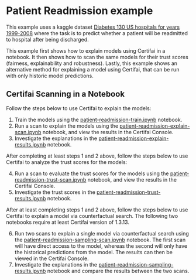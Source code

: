# Patient Readmission example

This example uses a kaggle dataset [Diabetes 130 US hospitals for years 1999-2008](https://www.kaggle.com/brandao/diabetes) where the task is to predict whether a patient will be readmitted to hospital after being discharged.

This example first shows how to explain models using Certifai in a notebook.
It then shows how to scan the same models for their trust scores
(fairness, explainability and robustness). Lastly, this example shows an alternative
method for explaining a model using Certifai, that can be run with only historic model predictions.

## Certifai Scanning in a Notebook

Follow the steps below to use Certifai to explain the models:

1. Train the models using the [patient-readmission-train.ipynb](patient-readmission-train.ipynb) notebook.
2. Run a scan to explain the models using the [patient-readmission-explain-scan.ipynb](patient-readmission-explain-scan.ipynb) notebook, and view the results in the Certifai Console.
3. Investigate the explanations in the [patient-readmission-explain-results.ipynb](patient-readmission-explain-results.ipynb) notebook.

After completing at least steps 1 and 2 above, follow the steps below to use
Certifai to analyze the trust scores for the models:

4. Run a scan to evaluate the trust scores for the models using the [patient-readmission-trust-scan.ipynb](patient-readmission-trust-scan.ipynb) notebook, and view the results in the Certifai Console.
5. Investigate the trust scores in the [patient-readmission-trust-results.ipynb](patient-readmission-trust-results.ipynb) notebook.

After at least completing steps 1 and 2 above, follow the steps below to use
Certifai to explain a model via counterfactual search. The following two notebooks require at least Certifai version of 1.3.13.

6. Run two scans to explain a single model via counterfactual search using the [patient-readmission-sampling-scan.ipynb](patient-readmission-sampling-scan.ipynb) notebook. The first scan will have direct access to the model, whereas the second will only have the historical predictions from the model. The results can then be viewed in the Certifai Console.
7. Investigate the explanations in the [patient-readmission-sampling-results.ipynb](patient-readmission-sampling-results.ipynb) notebook and compare the results between the two scans.
